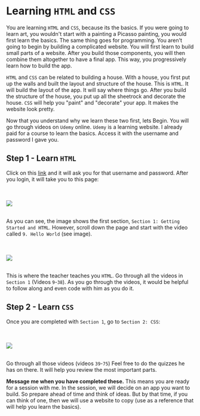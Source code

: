 # Learning `HTML` and `CSS`

You are learning `HTML` and `CSS`, because its the basics. If you were going to learn art, you wouldn't start with a painting a Picasso painting, you would first learn the basics. The same thing goes for programming. You aren't going to begin by building a complicated website. You will first learn to build small parts of a website. After you build those components, you will then combine them altogether to have a final app. This way, you progressively learn how to build the app.

`HTML` and `CSS` can be related to building a house. With a house, you first put up the walls and built the layout and structure of the house. This is `HTML`. It will build the layout of the app. It will say where things go. After you build the structure of the house, you put up all the sheetrock and decorate the house. `CSS` will help you "paint" and "decorate" your app. It makes the website look pretty.

Now that you understand why we learn these two first, lets Begin. You will go through videos on `Udemy` online. `Udemy` is a learning website. I already paid for a course to learn the basics. Access it with the username and password I gave you. 

## Step 1 - Learn `HTML`

Click on this [link](https://www.udemy.com/join/login-popup/?next=/complete-web-developer-course/learn/v4/content) and it will ask you for that username and password. After you login, it will take you to this page:

<br/><br/>
<img src="./img/udemy-1.png" />
<br/><br/>

As you can see, the image shows the first section, `Section 1: Getting Started and HTML`. However, scroll down the page and start with the video called `9. Hello World` (see image).

<br/><br/>
<img src="./img/udemy-2.png" />
<br/><br/>

This is where the teacher teaches you `HTML`. Go through all the videos in `Section 1` (Videos `9`-`38`). As you go through the videos, it would be helpful to follow along and even code with him as you do it.

## Step 2 - Learn `CSS`
Once you are completed with `Section 1`, go to `Section 2: CSS`:

<br/><br/>
<img src="./img/udemy-3.png" />
<br/><br/>

Go through all those videos (videos `39`-`75`) Feel free to do the quizzes he has on there. It will help you review the most important parts.

**Message me when you have completed these.** This means you are ready for a session with me. In the session, we will decide on an app you want to build. So prepare ahead of time and think of ideas. But by that time, if you can think of one, then we will use a website to copy (use as a reference that will help you learn the basics).
